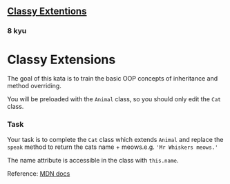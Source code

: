 <h2><a href=https://www.codewars.com/kata/55a14aa4817efe41c20000bc/train/javascript target="_blank">Classy Extentions</a></h2><h3>8 kyu</h3><h1 id="classy-extensions">Classy Extensions</h1><p>The goal of this kata is to train the basic OOP concepts of inheritance and method overriding.</p><p>You will be preloaded with the <code>Animal</code> class, so you should only edit the <code>Cat</code> class.</p><h3 id="task">Task</h3><p>Your task is to complete the <code>Cat</code> class which extends <code>Animal</code> and replace the <code>speak</code> method to return the cats name + meows.e.g. <code>'Mr Whiskers meows.'</code></p><p>The name attribute is accessible in the class with <code>this.name</code>.</p><p>Reference: <a href="https://developer.mozilla.org/en-US/docs/Web/JavaScript/Reference/Classes" data-turbolinks="false" target="_blank">MDN docs</a></p>